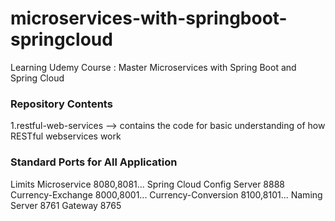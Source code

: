 # microservices-with-springboot-springcloud
Learning Udemy Course : Master Microservices with Spring Boot and Spring Cloud

### Repository Contents
1.restful-web-services --> contains the code for basic understanding of how RESTful webservices work

### Standard Ports for All Application
Limits Microservice             8080,8081...
Spring Cloud Config Server      8888
Currency-Exchange               8000,8001...
Currency-Conversion             8100,8101...
Naming Server                   8761
Gateway                         8765